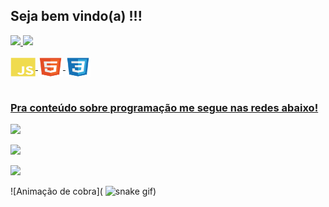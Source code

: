 ## Seja bem vindo(a) !!!
<div>
  <a href="https://github.com/Hemilly-Yasmim">
  <img height="180em" src="https://github-readme-stats.vercel.app/api?username=hemilly-yasmim&show_icons=true&theme=tokyonight&include_all_commits=true&count_private=true"/>
  <img height="180em" src="https://github-readme-stats.vercel.app/api/top-langs/?username=hemilly-yasmim&layout=compact&langs_count=6&theme=tokyonight"/>
</div>
<div style="display: inline_block"><br>
  <img align="center" alt="Js" height="30" width="40" src="https://raw.githubusercontent.com/devicons/devicon/master/icons/javascript/javascript-plain.svg ">
  <img align="center" alt="HTML" height="30" width="40" src="https://raw.githubusercontent.com/devicons/devicon/master/icons/html5/html5-original.svg ">
  <img align="center" alt="CSS" height="30" width="40" src="https://raw.githubusercontent.com/devicons/devicon/master/icons/css3/css3-original.svg ">
</div>
 
 <br>
 
  ### Pra conteúdo sobre programação me segue nas redes abaixo!
 
<div>
 <a href="https://instagram.com/hemilly.yasmim?utm_source=qr&igshid=NGExMmI2YTkyZg%3D%3D">
   <img src="https://img.shields.io/badge/-Instagram-%23E4405F?style=for-the- badge&logo=instagram&logoColor=white" target="_blank">
 </a>
 
<a href = "mailto:hemillyyasmim96@gmail.com"><img src="https://img.shields.io/badge/-Gmail-%23333?style=for-the-badge&logo=gmail&logoColor=white" alvo ="_blank"></a>

 <a href="https://www.linkedin.com/in/hemilly-yasmim-52682320b?trk=contact-info" target="_blank">
   <img src="https://img.shields.io/badge/-LinkedIn-%230077B5?style= for-the-badge&logo=linkedin&logoColor=white" target="_blank">
 </a>
 
  ![Animação de cobra]( ![snake gif](https://github.com/hemilly-yasmim/github/hemilly-yasmim/github/blob/output/github-contribution-grid-snake.svg))

</div>

